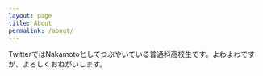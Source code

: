 ```yaml
---
layout: page
title: About
permalink: /about/
---
```


TwitterではNakamotoとしてつぶやいている普通科高校生です。よわよわですが、よろしくおねがいします。
